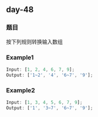 ## day-48

### 题目

按下列规则转换输入数组

### Example1

```js
Input: [1, 2, 4, 6, 7, 9];
Output: ['1~2', '4', '6~7', '9'];
```

### Example2

```js
Input: [1, 3, 4, 5, 6, 7, 9];
Output: ['1', '3~7', '6~7', '9'];
```
